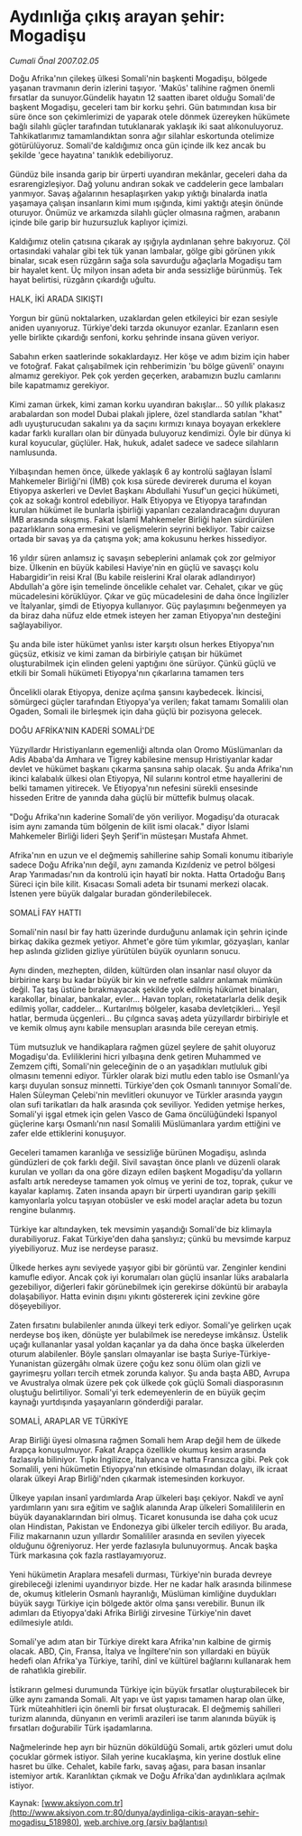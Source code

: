 # Aydınlığa çıkış arayan şehir: Mogadişu

*Cumali Önal 2007.02.05*

<div class="pNewsDetailMainContent" itemprop="articleBody">
 Doğu Afrika'nın çilekeş ülkesi Somali'nin başkenti Mogadişu, bölgede yaşanan travmanın derin izlerini taşıyor. 'Makûs' talihine rağmen önemli fırsatlar da sunuyor.Gündelik hayatın 12 saatten ibaret olduğu Somali'de başkent Mogadişu, geceleri tam bir korku şehri. Gün batımından kısa bir süre önce son çekimlerimizi de yaparak otele dönmek üzereyken hükümete bağlı silahlı güçler tarafından tutuklanarak yaklaşık iki saat alıkonuluyoruz. Tahkikatlarımız tamamlandıktan sonra ağır silahlar eskortunda otelimize götürülüyoruz. Somali'de kaldığımız onca gün içinde ilk kez ancak bu şekilde 'gece hayatına' tanıklık edebiliyoruz.
 <br/>
 <br/>
 Gündüz bile insanda garip bir ürperti uyandıran mekânlar, geceleri daha da esrarengizleşiyor. Dağ yolunu andıran sokak ve caddelerin gece lambaları yanmıyor. Savaş ağalarının hesaplaşırken yakıp yıktığı binalarda inatla yaşamaya çalışan insanların kimi mum ışığında, kimi yaktığı ateşin önünde oturuyor. Önümüz ve arkamızda silahlı güçler olmasına rağmen, arabanın içinde bile garip bir huzursuzluk kaplıyor içimizi.
 <br/>
 <br/>
 Kaldığımız otelin çatısına çıkarak ay ışığıyla aydınlanan şehre bakıyoruz. Çöl ortasındaki vahalar gibi tek tük yanan lambalar, gölge gibi görünen yıkık binalar, sıcak esen rüzgârın sağa sola savurduğu ağaçlarla Mogadişu tam bir hayalet kent. Üç milyon insan adeta bir anda sessizliğe bürünmüş. Tek hayat belirtisi, rüzgârın çıkardığı uğultu.
 <br/>
 <br/>
 HALK, İKİ ARADA SIKIŞTI
 <br/>
 <br/>
 Yorgun bir günü noktalarken, uzaklardan gelen etkileyici bir ezan sesiyle aniden uyanıyoruz. Türkiye'deki tarzda okunuyor ezanlar. Ezanların esen yelle birlikte çıkardığı senfoni, korku şehrinde insana güven veriyor.
 <br/>
 <br/>
 Sabahın erken saatlerinde sokaklardayız. Her köşe ve adım bizim için haber ve fotoğraf. Fakat çalışabilmek için rehberimizin 'bu bölge güvenli' onayını almamız gerekiyor. Pek çok yerden geçerken, arabamızın buzlu camlarını bile kapatmamız gerekiyor.
 <br/>
 <br/>
 Kimi zaman ürkek, kimi zaman korku uyandıran bakışlar... 50 yıllık plakasız arabalardan son model Dubai plakalı jiplere, özel standlarda satılan "khat" adlı uyuşturucudan sakalını ya da saçını kırmızı kınaya boyayan erkeklere kadar farklı kuralları olan bir dünyada buluyoruz kendimizi. Öyle bir dünya ki kural koyucular, güçlüler. Hak, hukuk, adalet sadece ve sadece silahların namlusunda.
 <br/>
 <br/>
 Yılbaşından hemen önce, ülkede yaklaşık 6 ay kontrolü sağlayan İslamî Mahkemeler Birliği'ni (İMB) çok kısa sürede devirerek duruma el koyan Etiyopya askerleri ve Devlet Başkanı Abdullahi Yusuf'un geçici hükümeti, çok az sokağı kontrol edebiliyor. Halk Etiyopya ve Etiyopya tarafından kurulan hükümet ile bunlarla işbirliği yapanları cezalandıracağını duyuran İMB arasında sıkışmış. Fakat İslamî Mahkemeler Birliği halen sürdürülen pazarlıkların sona ermesini ve gelişmelerin seyrini bekliyor. Tabir caizse ortada bir savaş ya da çatışma yok; ama kokusunu herkes hissediyor.
 <br/>
 <br/>
 16 yıldır süren anlamsız iç savaşın sebeplerini anlamak çok zor gelmiyor bize. Ülkenin en büyük kabilesi Haviye'nin en güçlü ve savaşçı kolu Habargidir'in reisi Kral (Bu kabile reislerini Kral olarak adlandırıyor) Abdullah'a göre işin temelinde öncelikle cehalet var. Cehalet, çıkar ve güç mücadelesini körüklüyor. Çıkar ve güç mücadelesini de daha önce İngilizler ve İtalyanlar, şimdi de Etiyopya kullanıyor. Güç paylaşımını beğenmeyen ya da biraz daha nüfuz elde etmek isteyen her zaman Etiyopya'nın desteğini sağlayabiliyor.
 <br/>
 <br/>
 Şu anda bile ister hükümet yanlısı ister karşıtı olsun herkes Etiyopya'nın güçsüz, etkisiz ve kimi zaman da birbiriyle çatışan bir hükümet oluşturabilmek için elinden geleni yaptığını öne sürüyor. Çünkü güçlü ve etkili bir Somali hükümeti Etiyopya'nın çıkarlarına tamamen ters
 <br/>
 <br/>
 Öncelikli olarak Etiyopya, denize açılma şansını kaybedecek. İkincisi, sömürgeci güçler tarafından Etiyopya'ya verilen; fakat tamamı Somalili olan Ogaden, Somali ile birleşmek için daha güçlü bir pozisyona gelecek.
 <br/>
 <br/>
 DOĞU AFRİKA'NIN KADERİ SOMALİ'DE
 <br/>
 <br/>
 Yüzyıllardır Hıristiyanların egemenliği altında olan Oromo Müslümanları da Adis Ababa'da Amhara ve Tigrey kabilesine mensup Hıristiyanlar kadar devlet ve hükümet başkanı çıkarma şansına sahip olacak. Şu anda Afrika'nın ikinci kalabalık ülkesi olan Etiyopya, Nil sularını kontrol etme hayallerini de belki tamamen yitirecek. Ve Etiyopya'nın nefesini sürekli ensesinde hisseden Eritre de yanında daha güçlü bir müttefik bulmuş olacak.
 <br/>
 <br/>
 "Doğu Afrika'nın kaderine Somali'de yön veriliyor. Mogadişu'da oturacak isim aynı zamanda tüm bölgenin de kilit ismi olacak." diyor İslami Mahkemeler Birliği lideri Şeyh Şerif'in müsteşarı Mustafa Ahmet.
 <br/>
 <br/>
 Afrika'nın en uzun ve el değmemiş sahillerine sahip Somali konumu itibariyle sadece Doğu Afrika'nın değil, aynı zamanda Kızıldeniz ve petrol bölgesi Arap Yarımadası'nın da kontrolü için hayatî bir nokta. Hatta Ortadoğu Barış Süreci için bile kilit. Kısacası Somali adeta bir tsunami merkezi olacak. İstenen yere büyük dalgalar buradan gönderilebilecek.
 <br/>
 <br/>
 SOMALİ FAY HATTI
 <br/>
 <br/>
 Somali'nin nasıl bir fay hattı üzerinde durduğunu anlamak için şehrin içinde birkaç dakika gezmek yetiyor. Ahmet'e göre tüm yıkımlar, gözyaşları, kanlar hep aslında gizliden gizliye yürütülen büyük oyunların sonucu.
 <br/>
 <br/>
 Aynı dinden, mezhepten, dilden, kültürden olan insanlar nasıl oluyor da birbirine karşı bu kadar büyük bir kin ve nefretle saldırır anlamak mümkün değil. Taş taş üstüne bırakmayacak şekilde yok edilmiş hükümet binaları, karakollar, binalar, bankalar, evler... Havan topları, roketatarlarla delik deşik edilmiş yollar, caddeler... Kurtarılmış bölgeler, kasaba devletçikleri... Yeşil hatlar, bermuda üçgenleri... Bu çılgınca savaş adeta yüzyıllardır birbiriyle et ve kemik olmuş aynı kabile mensupları arasında bile cereyan etmiş.
 <br/>
 <br/>
 Tüm mutsuzluk ve handikaplara rağmen güzel şeylere de şahit oluyoruz Mogadişu'da. Evliliklerini hicri yılbaşına denk getiren Muhammed ve Zemzem çifti, Somali'nin geleceğinin de o an yaşadıkları mutluluk gibi olmasını temenni ediyor. Türkler olarak bizi mutlu eden tablo ise Osmanlı'ya karşı duyulan sonsuz minnetti. Türkiye'den çok Osmanlı tanınıyor Somali'de. Halen Süleyman Çelebi'nin mevlitleri okunuyor ve Türkler arasında yaygın olan sufi tarikatları da halk arasında çok seviliyor. Yediden yetmişe herkes, Somali'yi işgal etmek için gelen Vasco de Gama öncülüğündeki İspanyol güçlerine karşı Osmanlı'nın nasıl Somalili Müslümanlara yardım ettiğini ve zafer elde ettiklerini konuşuyor.
 <br/>
 <br/>
 Geceleri tamamen karanlığa ve sessizliğe bürünen Mogadişu, aslında gündüzleri de çok farklı değil. Sivil savaştan önce planlı ve düzenli olarak kurulan ve yolları da ona göre dizayn edilen başkent Mogadişu'da yolların asfaltı artık neredeyse tamamen yok olmuş ve yerini de toz, toprak, çukur ve kayalar kaplamış. Zaten insanda apayrı bir ürperti uyandıran garip şekilli kamyonlarla yolcu taşıyan otobüsler ve eski model araçlar adeta bu tozun rengine bulanmış.
 <br/>
 <br/>
 Türkiye kar altındayken, tek mevsimin yaşandığı Somali'de biz klimayla durabiliyoruz. Fakat Türkiye'den daha şanslıyız; çünkü bu mevsimde karpuz yiyebiliyoruz. Muz ise nerdeyse parasız.
 <br/>
 <br/>
 Ülkede herkes aynı seviyede yaşıyor gibi bir görüntü var. Zenginler kendini kamufle ediyor. Ancak çok iyi korumaları olan güçlü insanlar lüks arabalarla gezebiliyor, diğerleri fakir görünebilmek için gerekirse döküntü bir arabayla dolaşabiliyor. Hatta evinin dışını yıkıntı göstererek içini zevkine göre döşeyebiliyor.
 <br/>
 <br/>
 Zaten fırsatını bulabilenler anında ülkeyi terk ediyor. Somali'ye gelirken uçak nerdeyse boş iken, dönüşte yer bulabilmek ise neredeyse imkânsız. Üstelik uçağı kullananlar yasal yoldan kaçanlar ya da daha önce başka ülkelerden oturum alabilenler. Böyle şansları olmayanlar ise başta Suriye-Türkiye-Yunanistan güzergâhı olmak üzere çoğu kez sonu ölüm olan gizli ve gayrimeşru yolları tercih etmek zorunda kalıyor. Şu anda başta ABD, Avrupa ve Avustralya olmak üzere pek çok ülkede çok güçlü Somali diasporasının oluştuğu belirtiliyor. Somali'yi terk edemeyenlerin de en büyük geçim kaynağı yurtdışında yaşayanların gönderdiği paralar.
 <br/>
 <br/>
 SOMALİ, ARAPLAR VE TÜRKİYE
 <br/>
 <br/>
 Arap Birliği üyesi olmasına rağmen Somali hem Arap değil hem de ülkede Arapça konuşulmuyor. Fakat Arapça özellikle okumuş kesim arasında fazlasıyla biliniyor. Tıpkı İngilizce, İtalyanca ve hatta Fransızca gibi. Pek çok Somalili, yeni hükümetin Etiyopya'nın etkisinde olmasından dolayı, ilk icraat olarak ülkeyi Arap Birliği'nden çıkarmak istemesinden korkuyor.
 <br/>
 <br/>
 Ülkeye yapılan insanî yardımlarda Arap ülkeleri başı çekiyor. Nakdî ve aynî yardımların yanı sıra eğitim ve sağlık alanında Arap ülkeleri Somalililerin en büyük dayanaklarından biri olmuş. Ticaret konusunda ise daha çok ucuz olan Hindistan, Pakistan ve Endonezya gibi ülkeler tercih ediliyor. Bu arada, Filiz makarnanın uzun yıllardır Somalililer arasında en sevilen yiyecek olduğunu öğreniyoruz. Her yerde fazlasıyla bulunuyormuş. Ancak başka Türk markasına çok fazla rastlayamıyoruz.
 <br/>
 <br/>
 Yeni hükümetin Araplara mesafeli durması, Türkiye'nin burada devreye girebileceği izlenimi uyandırıyor bizde. Her ne kadar halk arasında bilinmese de, okumuş kitlelerin Osmanlı hayranlığı, Müslüman kimliğine duydukları büyük saygı Türkiye için bölgede aktör olma şansı verebilir. Bunun ilk adımları da Etiyopya'daki Afrika Birliği zirvesine Türkiye'nin davet edilmesiyle atıldı.
 <br/>
 <br/>
 Somali'ye adım atan bir Türkiye direkt  kara Afrika'nın kalbine de girmiş olacak. ABD, Çin, Fransa, İtalya ve İngiltere'nin son yıllardaki en büyük hedefi olan Afrika'ya Türkiye, tarihî, dinî ve kültürel bağlarını kullanarak hem de rahatlıkla girebilir.
 <br/>
 <br/>
 İstikrarın gelmesi durumunda Türkiye için büyük fırsatlar oluşturabilecek bir ülke aynı zamanda Somali. Alt yapı ve üst yapısı tamamen harap olan ülke, Türk müteahhitleri için önemli bir fırsat oluşturacak. El değmemiş sahilleri turizm alanında, dünyanın en verimli arazileri ise tarım alanında büyük iş fırsatları doğurabilir Türk işadamlarına.
 <br/>
 <br/>
 Nağmelerinde hep ayrı bir hüznün döküldüğü Somali, artık gözleri umut dolu çocuklar görmek istiyor. Silah yerine kucaklaşma, kin yerine dostluk eline hasret bu ülke. Cehalet, kabile farkı, savaş ağası, para basan insanlar istemiyor artık. Karanlıktan çıkmak ve Doğu Afrika'dan aydınlıklara açılmak istiyor.
 <br/>
</div>


Kaynak: [www.aksiyon.com.tr](http://www.aksiyon.com.tr:80/dunya/aydinliga-cikis-arayan-sehir-mogadisu_518980), [web.archive.org (arşiv bağlantısı)](http://web.archive.org/web/20150125073030/http://www.aksiyon.com.tr:80/dunya/aydinliga-cikis-arayan-sehir-mogadisu_518980)
